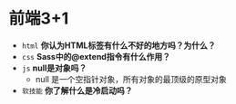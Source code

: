 # 前端3+1
- `html` **你认为HTML标签有什么不好的地方吗？为什么？**
- `css` **Sass中的@extend指令有什么作用？**
- `js` **null是对象吗？**
  - null 是一个空指针对象，所有对象的最顶级的原型对象
- `软技能` **你了解什么是冷启动吗？**